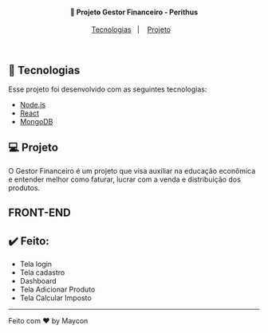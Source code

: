 <h4 align="center">
  🚀 Projeto Gestor Financeiro - Perithus
</h4>

<p align="center">
  <a href="#rocket-tecnologias">Tecnologias</a>&nbsp;&nbsp;&nbsp;|&nbsp;&nbsp;&nbsp;
  <a href="#-projeto">Projeto</a>&nbsp;&nbsp;&nbsp;
</p>
<br>

## :rocket: Tecnologias

Esse projeto foi desenvolvido com as seguintes tecnologias:

- [Node.js](https://nodejs.org/en/)
- [React](https://reactjs.org)
- [MongoDB](mongodb.com)

## 💻 Projeto

O Gestor Financeiro é um projeto que visa auxiliar na educação econômica e entender melhor como faturar, lucrar com a venda e distribuição dos produtos.

## FRONT-END

## :heavy_check_mark: Feito:

- Tela login
- Tela cadastro
- Dashboard
- Tela Adicionar Produto
- Tela Calcular Imposto

---

Feito com ♥ by Maycon
